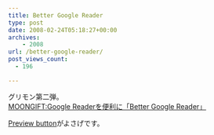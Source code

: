```yaml
---
title: Better Google Reader
type: post
date: 2008-02-24T05:18:27+00:00
archives:
    - 2008
url: /better-google-reader/
post_views_count:
  - 196

---
```

グリモン第二弾。  
[MOONGIFT:Google Readerを便利に「Better Google Reader」][1]

<a href="http://userscripts.org/scripts/show/9455" target="_blank">Preview button</a>がよさげです。

 [1]: http://www.moongift.jp/2007/05/better_google_reader/